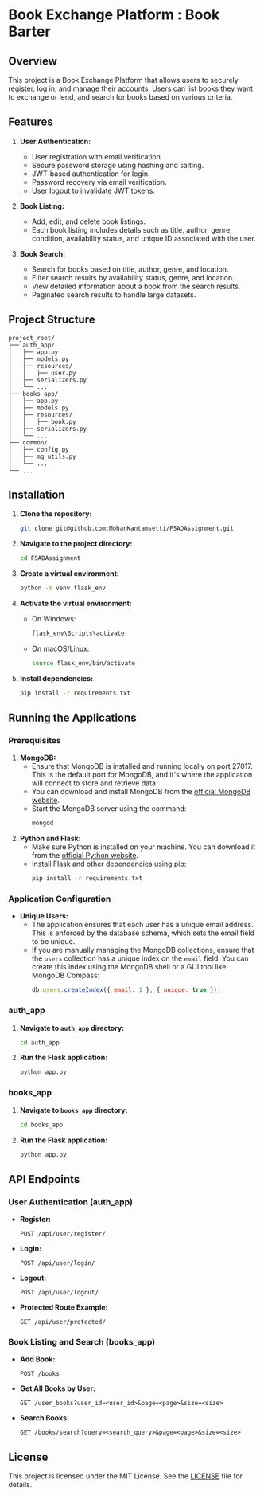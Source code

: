 # Book Exchange Platform : Book Barter

## Overview

This project is a Book Exchange Platform that allows users to securely register, log in, and manage their accounts. Users can list books they want to exchange or lend, and search for books based on various criteria.

## Features

1. **User Authentication:**
   - User registration with email verification.
   - Secure password storage using hashing and salting.
   - JWT-based authentication for login.
   - Password recovery via email verification.
   - User logout to invalidate JWT tokens.

2. **Book Listing:**
   - Add, edit, and delete book listings.
   - Each book listing includes details such as title, author, genre, condition, availability status, and unique ID associated with the user.

3. **Book Search:**
   - Search for books based on title, author, genre, and location.
   - Filter search results by availability status, genre, and location.
   - View detailed information about a book from the search results.
   - Paginated search results to handle large datasets.

## Project Structure

```
project_root/
├── auth_app/
│   ├── app.py
│   ├── models.py
│   ├── resources/
│   │   ├── user.py
│   ├── serializers.py
│   └── ...
├── books_app/
│   ├── app.py
│   ├── models.py
│   ├── resources/
│   │   ├── book.py
│   ├── serializers.py
│   └── ...
├── common/
│   ├── config.py
│   ├── mq_utils.py
│   └── ...
└── ...
```

## Installation

1. **Clone the repository:**

   ```bash
   git clone git@github.com:MohanKantamsetti/FSADAssignment.git
   ```

2. **Navigate to the project directory:**

   ```bash
   cd FSADAssignment
   ```

3. **Create a virtual environment:**

   ```bash
   python -m venv flask_env
   ```

4. **Activate the virtual environment:**

   - On Windows:
     ```bash
     flask_env\Scripts\activate
     ```
   - On macOS/Linux:
     ```bash
     source flask_env/bin/activate
     ```

5. **Install dependencies:**

   ```bash
   pip install -r requirements.txt
   ```

## Running the Applications
### Prerequisites

1. **MongoDB:**
   - Ensure that MongoDB is installed and running locally on port 27017. This is the default port for MongoDB, and it's where the application will connect to store and retrieve data.
   - You can download and install MongoDB from the [official MongoDB website](https://www.mongodb.com/try/download/community).
   - Start the MongoDB server using the command:
     ```bash
     mongod
     ```
2. **Python and Flask:**
   - Make sure Python is installed on your machine. You can download it from the [official Python website](https://www.python.org/).
   - Install Flask and other dependencies using pip:
     ```bash
     pip install -r requirements.txt
     ```

### Application Configuration

- **Unique Users:**
  - The application ensures that each user has a unique email address. This is enforced by the database schema, which sets the email field to be unique.
  - If you are manually managing the MongoDB collections, ensure that the `users` collection has a unique index on the `email` field. You can create this index using the MongoDB shell or a GUI tool like MongoDB Compass:
    ```javascript
    db.users.createIndex({ email: 1 }, { unique: true });
    ```

### auth_app

1. **Navigate to `auth_app` directory:**

   ```bash
   cd auth_app
   ```

2. **Run the Flask application:**

   ```bash
   python app.py
   ```

### books_app

1. **Navigate to `books_app` directory:**

   ```bash
   cd books_app
   ```

2. **Run the Flask application:**

   ```bash
   python app.py
   ```

## API Endpoints

### User Authentication (auth_app)

- **Register:**
  ```
  POST /api/user/register/
  ```

- **Login:**
  ```
  POST /api/user/login/
  ```

- **Logout:**
  ```
  POST /api/user/logout/
  ```

- **Protected Route Example:**
  ```
  GET /api/user/protected/
  ```

### Book Listing and Search (books_app)

- **Add Book:**
  ```
  POST /books
  ```

- **Get All Books by User:**
  ```
  GET /user_books?user_id=<user_id>&page=<page>&size=<size>
  ```

- **Search Books:**
  ```
  GET /books/search?query=<search_query>&page=<page>&size=<size>
  ```

## License

This project is licensed under the MIT License. See the [LICENSE](LICENSE) file for details.
```
